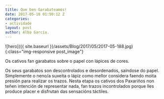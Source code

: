 ```yaml
---
title: Que ben Garabateamos!
date: 2017-05-18 01:50:12 Z
categories:
- actividade
layout: post
author: Alba García.
---
```


![hero]({{ site.baseurl }}/assets/Blog/2017/05/2017-05-188.jpg){:class="img-responsive post_image"}
<br>


Os cativos fan garabatos sobre o papel con lápices de cores.

Os seus garabatos son descontrolados e desordenados, saíndose do papel. Simplemente o neno/a suxeita o lápiz como mellor considera faendo moita presión para realizar os trazos.
Nesta etapa os cativos dos Paxariños non teñen intención de representar nada, fan trazos incontrolados porque lles produce placer e disfrutan das sensacións táctiles.
